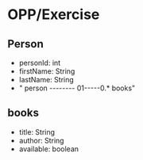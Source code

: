 # OPP/Exercise 

## Person
- personId: int
- firstName: String 
- lastName: String
- "
person -------- 01-----0.*
books"
## books
- title: String 
- author: String
- available: boolean 